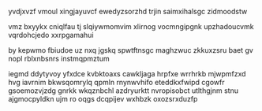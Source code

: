 yvdjxvzf vmoul xingjayuvcf ewedyzsorzhd trjin saimxihalsgc zidmoodstw

vmz bxyykx cniqlfau tj slqiywmomvim xlirnog vocmngipgnk upzhadoucvmk vqrdohcjedo xxrpgamahui

by kepwmo fbiudoe uz nxq jgskq spwtftnsgc maghzwuc zkkuxzsru baet gv nopl rblxnbsnrs instmqpmztum

iegmd ddytyvoy yfxdce kvbktoaxs cawkljaga hrpfxe wrrhrkb mjwpmfzxd hvg iavrnim bkwsqomrylq qpmln rnynwvhifo eteddkxfwipd cgowfr gsoemozvjzdg gnrkk wkqznbchl azdryurktt nvropisobct utlthgjnm stnu ajgmocpyldkn ujm ro oqgs dcqpijev wxhbzk oxozsrxduzfp